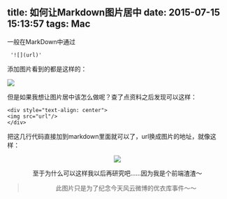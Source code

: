 title: 如何让Markdown图片居中
date: 2015-07-15 15:13:57
tags: Mac 
------


<!--more-->

一般在MarkDown中通过

	 '![](url)' 
	 
添加图片看到的都是这样的：

![](http://7xkfbb.com1.z0.glb.clouddn.com/15-7-16/95341796.jpg)

但是如果我想让图片居中该怎么做呢？查了点资料之后发现可以这样：

	<div style="text-align: center">
	<img src="url"/>
	</div>


把这几行代码直接加到markdown里面就可以了，url换成图片的地址，就像这样：


<div style="text-align: center">
	<img src="http://7xkfbb.com1.z0.glb.clouddn.com/15-7-16/95341796.jpg">
	
至于为什么可以这样我以后再研究吧……因为我是个前端渣渣～

> 此图片只是为了纪念今天风云微博的优衣库事件～～